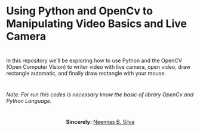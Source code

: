 # Using Python and OpenCv to Manipulating Video Basics and Live Camera

#

In this repository we'll be exploring how to use Python and the OpenCV (Open Computer Vision) to writer video with live camera, open video, draw rectangle automatic, and finally draw rectangle with your mouse.

#

_Note: For run this codes is necessary know the basic of library OpenCv and Python Language._

#

<p align="center"><b>Sincerely:</b> <a href="https://github.com/neemiasbsilva">Neemias B. Silva</a></p>

